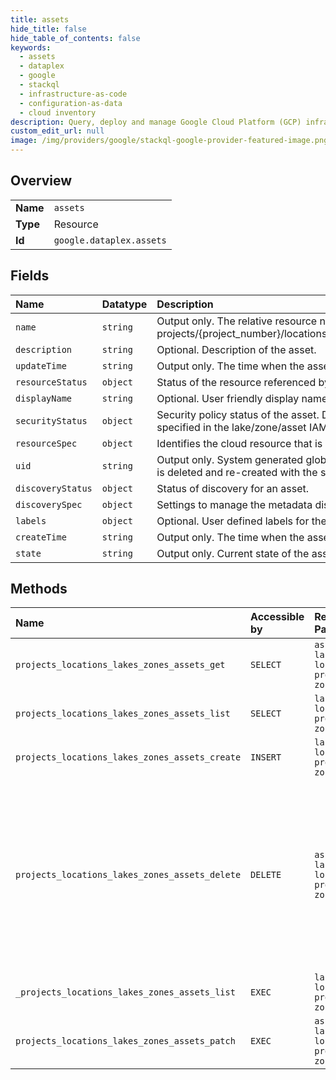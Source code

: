 ```yaml
---
title: assets
hide_title: false
hide_table_of_contents: false
keywords:
  - assets
  - dataplex
  - google    
  - stackql
  - infrastructure-as-code
  - configuration-as-data
  - cloud inventory
description: Query, deploy and manage Google Cloud Platform (GCP) infrastructure and resources using SQL
custom_edit_url: null
image: /img/providers/google/stackql-google-provider-featured-image.png
---
```

  
    

## Overview
<table><tbody>
<tr><td><b>Name</b></td><td><code>assets</code></td></tr>
<tr><td><b>Type</b></td><td>Resource</td></tr>
<tr><td><b>Id</b></td><td><code>google.dataplex.assets</code></td></tr>
</tbody></table>

## Fields
| Name | Datatype | Description |
|:-----|:---------|:------------|
| `name` | `string` | Output only. The relative resource name of the asset, of the form: projects/&#123;project_number&#125;/locations/&#123;location_id&#125;/lakes/&#123;lake_id&#125;/zones/&#123;zone_id&#125;/assets/&#123;asset_id&#125;. |
| `description` | `string` | Optional. Description of the asset. |
| `updateTime` | `string` | Output only. The time when the asset was last updated. |
| `resourceStatus` | `object` | Status of the resource referenced by an asset. |
| `displayName` | `string` | Optional. User friendly display name. |
| `securityStatus` | `object` | Security policy status of the asset. Data security policy, i.e., readers, writers & owners, should be specified in the lake/zone/asset IAM policy. |
| `resourceSpec` | `object` | Identifies the cloud resource that is referenced by this asset. |
| `uid` | `string` | Output only. System generated globally unique ID for the asset. This ID will be different if the asset is deleted and re-created with the same name. |
| `discoveryStatus` | `object` | Status of discovery for an asset. |
| `discoverySpec` | `object` | Settings to manage the metadata discovery and publishing for an asset. |
| `labels` | `object` | Optional. User defined labels for the asset. |
| `createTime` | `string` | Output only. The time when the asset was created. |
| `state` | `string` | Output only. Current state of the asset. |
## Methods
| Name | Accessible by | Required Params | Description |
|:-----|:--------------|:----------------|:------------|
| `projects_locations_lakes_zones_assets_get` | `SELECT` | `assetsId, lakesId, locationsId, projectsId, zonesId` | Retrieves an asset resource. |
| `projects_locations_lakes_zones_assets_list` | `SELECT` | `lakesId, locationsId, projectsId, zonesId` | Lists asset resources in a zone. |
| `projects_locations_lakes_zones_assets_create` | `INSERT` | `lakesId, locationsId, projectsId, zonesId` | Creates an asset resource. |
| `projects_locations_lakes_zones_assets_delete` | `DELETE` | `assetsId, lakesId, locationsId, projectsId, zonesId` | Deletes an asset resource. The referenced storage resource is detached (default) or deleted based on the associated Lifecycle policy. |
| `_projects_locations_lakes_zones_assets_list` | `EXEC` | `lakesId, locationsId, projectsId, zonesId` | Lists asset resources in a zone. |
| `projects_locations_lakes_zones_assets_patch` | `EXEC` | `assetsId, lakesId, locationsId, projectsId, zonesId` | Updates an asset resource. |
